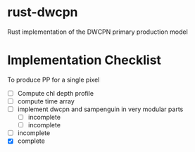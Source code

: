 # rust-dwcpn
Rust implementation of the DWCPN primary production model

# Implementation Checklist

To produce PP for a single pixel
- [ ] Compute chl depth profile
- [ ] compute time array
- [ ] implement dwcpn and sampenguin in very modular parts
  - [ ] incomplete
  - [ ] incomplete

- [ ] incomplete
- [x] complete